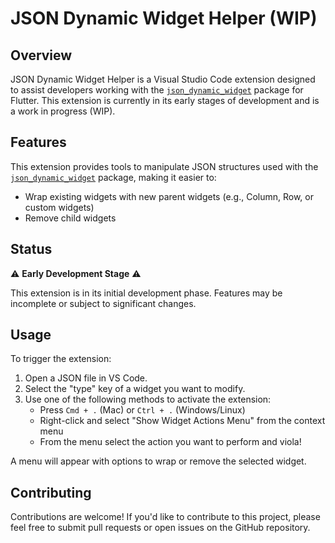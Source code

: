 # JSON Dynamic Widget Helper (WIP)

## Overview

JSON Dynamic Widget Helper is a Visual Studio Code extension designed to assist developers working with the [`json_dynamic_widget`](https://pub.dev/packages/json_dynamic_widget) package for Flutter. This extension is currently in its early stages of development and is a work in progress (WIP).

## Features

This extension provides tools to manipulate JSON structures used with the [`json_dynamic_widget`](https://pub.dev/packages/json_dynamic_widget) package, making it easier to:

- Wrap existing widgets with new parent widgets (e.g., Column, Row, or custom widgets)
- Remove child widgets

## Status

⚠️ **Early Development Stage** ⚠️

This extension is in its initial development phase. Features may be incomplete or subject to significant changes.

## Usage

To trigger the extension:

1. Open a JSON file in VS Code.
2. Select the "type" key of a widget you want to modify.
3. Use one of the following methods to activate the extension:
   - Press `Cmd + .` (Mac) or `Ctrl + .` (Windows/Linux)
   - Right-click and select "Show Widget Actions Menu" from the context menu
   - From the menu select the action you want to perform and viola!

A menu will appear with options to wrap or remove the selected widget.

## Contributing

Contributions are welcome! If you'd like to contribute to this project, please feel free to submit pull requests or open issues on the GitHub repository.